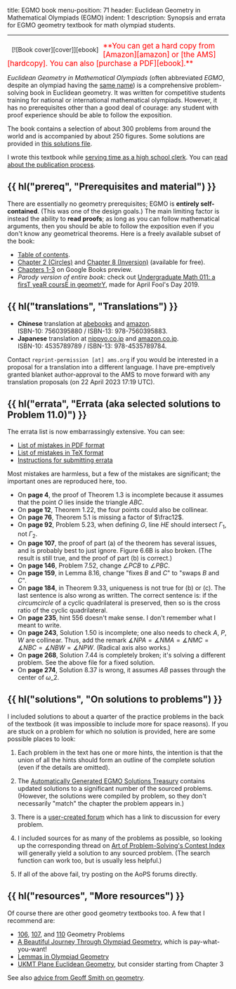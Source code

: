 title: EGMO book
menu-position: 71
header: Euclidean Geometry in Mathematical Olympiads (EGMO)
indent: 1
description: Synopsis and errata for EGMO geometry textbook for math olympiad students.

---

<span style="float:left;padding:10px;">
[![Book cover][cover]][ebook]
</span>

<span style="color:red; font-size: 120%;">
**You can get a hard copy from [Amazon][amazon] or [the AMS][hardcopy].
You can also [purchase a PDF][ebook].**
</span>

_Euclidean Geometry in Mathematical Olympiads_ (often abbreviated _EGMO_,
despite an olympiad having the [same name][girls])
is a comprehensive problem-solving book in Euclidean geometry.
It was written for competitive students training for national
or international mathematical olympiads.
However, it has no prerequisites other than a good deal of courage:
any student with proof experience
should be able to follow the exposition.

The book contains a selection of about 300 problems from around the world
and is accompanied by about 250 figures.
Some solutions are provided in [this solutions file][agest].

I wrote this textbook while
[serving time as a high school clerk][fillblank].
You can [read about the publication process][publishing].

## {{ hl("prereq", "Prerequisites and material") }}

There are essentially no geometry prerequisites;
EGMO is **entirely self-contained**.
(This was one of the design goals.)
The main limiting factor is instead the ability to **read proofs**;
as long as you can follow mathematical arguments,
then you should be able to follow the exposition
even if you don't know any geometrical theorems.
Here is a freely available subset of the book:

- [Table of contents][toc].
- [Chapter 2 (Circles)][egmo2] and [Chapter 8 (Inversion)][egmo8]
  (available for free).
- [Chapters 1-3][googlebook] on Google Books preview.
- _Parody version of entire book_: check out
  [Undergraduate Math 011: a firsT yeaR coursE in geometrY](textbooks/tr011ey.pdf),
  made for April Fool's Day 2019.

## {{ hl("translations", "Translations") }}

- **Chinese** translation at
  [abebooks](https://www.abebooks.com/Euclidean-Geometry-Mathematical-OlympiadChinese-Edition-MEI/31089552348/bd)
  and [amazon](https://www.amazon.com/Euclidean-Geometry-Mathematical-Olympiad-Chinese/dp/7560395880).<br />
  ISBN-10: 7560395880 / ISBN-13: 978-7560395883.
- **Japanese** translation at
  [nippyo.co.jp](https://www.nippyo.co.jp/shop/book/8967.html)
  and [amazon.co.jp](https://www.amazon.co.jp/dp/4535789789).<br />
  ISBN-10: 4535789789 / ISBN-13: 978-4535789784.

Contact `reprint-permission [at] ams.org` if you would be interested in
a proposal for a translation into a different language.
I have pre-emptively granted blanket author-approval to the AMS
to move forward with any translation proposals (on 22 April 2023 17:19 UTC).

## {{ hl("errata", "Errata (aka selected solutions to Problem 11.0)") }}

The errata list is now embarrassingly extensive. You can see:

- [List of mistakes in PDF format](upload/geombook-errata.pdf)
- [List of mistakes in TeX format](https://github.com/vEnhance/egmo-book-errata)
- [Instructions for submitting errata](https://github.com/vEnhance/egmo-book-errata#submitting-more-errata)

Most mistakes are harmless, but a few of the mistakes are significant;
the important ones are reproduced here, too.

- On **page 4**, the proof of Theorem 1.3 is incomplete
  because it assumes that the point $O$ lies inside the triangle $ABC$.
- On **page 12**, Theorem 1.22, the four points could also be collinear.
- On **page 76**, Theorem 5.1 is missing a factor of $\frac12$.
- On **page 92**, Problem 5.23, when defining $G$, line $HE$ should intersect
  $\Gamma_1$, not $\Gamma_2$.
- On **page 107**, the proof of part (a) of the theorem
  has several issues, and is probably best to just ignore.
  Figure 6.6B is also broken.
  (The result is still true, and the proof of part (b) is correct.)
- On **page 146**, Problem 7.52, change $\angle PCB$ to $\angle PBC$.
- On **page 159**, in Lemma 8.16,
  change "fixes $B$ and $C$" to "swaps $B$ and $C$".
- On **page 184**, in Theorem 9.33, uniqueness is not true for (b) or (c).
  The last sentence is also wrong as written. The correct sentence is:
  if the _circumcircle_ of a cyclic quadrilateral is preserved,
  then so is the cross ratio of the cyclic quadrilateral.
- On **page 235**, hint 556 doesn't make sense.
  I don't remember what I meant to write.
- On **page 243**, Solution 1.50 is incomplete;
  one also needs to check $A$, $P$, $W$ are collinear.
  Thus, add the remark $\measuredangle NPA = \measuredangle NMA = \measuredangle NMC = \measuredangle NBC = \measuredangle NBW = \measuredangle NPW$.
  (Radical axis also works.)
- On **page 268**, Solution 7.44 is completely broken; it's solving a different
  problem. See the above file for a fixed solution.
- On **page 274**, Solution 8.37 is wrong, it assumes $AB$ passes through the center of $\omega\_2$.

## {{ hl("solutions", "On solutions to problems") }}

I included solutions to about a quarter of the
practice problems in the back of the textbook
(it was impossible to include more for space reasons).
If you are stuck on a problem for which no solution is provided,
here are some possible places to look:

1. Each problem in the text has one or more hints,
   the intention is that the union of all the hints
   should form an outline of the complete solution
   (even if the details are omitted).

2. The [Automatically Generated EGMO Solutions Treasury][agest]
   contains updated solutions to a significant number of the sourced problems.
   (However, the solutions were compiled by problem,
   so they don't necessarily "match" the chapter the problem appears in.)

3. There is a [user-created forum][userforum]
   which has a link to discussion for every problem.

4. I included sources for as many of the problems as possible,
   so looking up the corresponding thread on
   [Art of Problem-Solving's Contest Index][contests]
   will generally yield a solution to any sourced problem.
   (The search function can work too, but is usually less helpful.)

5. If all of the above fail, try posting on the AoPS forums directly.

[userforum]: https://artofproblemsolving.com/community/c618937h1605831_egmo_problem_discussions_links
[agest]: upload/AGEST.pdf

## {{ hl("resources", "More resources") }}

Of course there are other good geometry textbooks too.
A few that I recommend are:

- [106][106], [107][107], and [110][110] Geometry Problems
- [A Beautiful Journey Through Olympiad Geometry][stefan], which is pay-what-you-want!
- [Lemmas in Olympiad Geometry][log]
- [UKMT Plane Euclidean Geometry][ukmt], but consider starting from Chapter 3

See also [advice from Geoff Smith on geometry](https://people.bath.ac.uk/masgcs/geo.pdf).

[106]: https://www.awesomemath.org/product/106-geometry-problems-from-amsp/
[107]: https://www.awesomemath.org/product/107-geometry-problems-from-amy/
[110]: https://bookstore.ams.org/xyz-14/
[log]: https://www.awesomemath.org/product/lemmas-in-olympiad-geometry/
[stefan]: https://www.olympiadgeometry.com/
[ukmt]: https://shop.ukmt.org.uk/ukmt-books/plane-euclidean-geometry
[ebook]: https://bookstore.ams.org/prb-27/
[cover]: https://www.maa.org/sites/default/files/images/ebooks/problem_books/EGMO.png
[egmo2]: https://www.maa.org/sites/default/files/pdf/ebooks/pdf/EGMO_chapter2.pdf
[egmo8]: https://www.maa.org/sites/default/files/pdf/ebooks/pdf/EGMO_chapter8.pdf
[googlebook]: https://books.google.com/books?id=47UaDAAAQBAJ&lpg=PP1&pg=PP1#v=onepage&q&f=false
[amazon]: https://smile.amazon.com/Euclidean-Geometry-Mathematical-Olympiads-Problem/dp/0883858398?ie=UTF8&*Version*=1&*entries*=0
[hardcopy]: https://bookstore.ams.org/prb-27/
[girls]: https://www.egmo.org/
[contests]: https://artofproblemsolving.com/community/c13_contests
[fillblank]: https://blog.evanchen.cc/2016/05/27/fill-in-the-blank/
[publishing]: https://blog.evanchen.cc/2016/11/11/notes-on-publishing-my-textbook/
[toc]: https://www.maa.org/sites/default/files/pdf/pubs/books/EGMO_TOC.pdf
